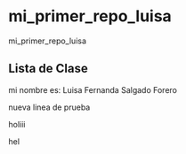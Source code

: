 # mi_primer_repo_luisa
mi_primer_repo_luisa


## Lista de Clase

mi nombre es: Luisa Fernanda Salgado Forero


nueva linea de prueba

holiii

hel